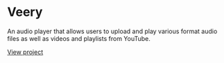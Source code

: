 # Veery

An audio player that allows users to upload and play various format audio files as well as videos and playlists from YouTube.

[View project](https://andriuskv.github.io/veery)
